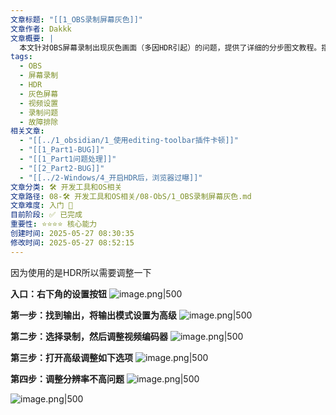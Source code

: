 ```yaml
---
文章标题: "[[1_OBS录制屏幕灰色]]"
文章作者: Dakkk
文章概要: |
  本文针对OBS屏幕录制出现灰色画面（多因HDR引起）的问题，提供了详细的分步图文教程。指导用户如何进入OBS设置，将输出模式调整为高级，并修改视频编码器及高级选项，最终解决灰色画面并优化录制分辨率。
tags:
  - OBS
  - 屏幕录制
  - HDR
  - 灰色屏幕
  - 视频设置
  - 录制问题
  - 故障排除
相关文章:
  - "[[../1_obsidian/1_使用editing-toolbar插件卡顿]]"
  - "[[1_Part1-BUG]]"
  - "[[1_Part1问题处理]]"
  - "[[2_Part2-BUG]]"
  - "[[../2-Windows/4_开启HDR后，浏览器过曝]]"
文章分类: 🛠️ 开发工具和OS相关
文章路径: 08-🛠️ 开发工具和OS相关/08-ObS/1_OBS录制屏幕灰色.md
文章难度: 入门 🌱
目前阶段: ✅ 已完成
重要性: ⭐⭐⭐⭐ 核心能力
创建时间: 2025-05-27 08:30:35
修改时间: 2025-05-27 08:52:15
---
```


因为使用的是HDR所以需要调整一下

**入口：右下角的设置按钮**
![image.png|500](https://my-obsidian-image.oss-cn-guangzhou.aliyuncs.com/2025/05/bbcb0b9d1663af4afe8d26ccf7eb6c86.png)

**第一步：找到输出，将输出模式设置为高级**
![image.png|500](https://my-obsidian-image.oss-cn-guangzhou.aliyuncs.com/2025/05/9bf90e14a64562141c78be22086c4d68.png)

**第二步：选择录制，然后调整视频编码器**
![image.png|500](https://my-obsidian-image.oss-cn-guangzhou.aliyuncs.com/2025/05/5967fc309c7e97ee2b540623c1ece6fd.png)

**第三步：打开高级调整如下选项**
![image.png|500](https://my-obsidian-image.oss-cn-guangzhou.aliyuncs.com/2025/05/3a7363bbe4fef575758b0539b1378cd1.png)

**第四步：调整分辨率不高问题**
![image.png|500](https://my-obsidian-image.oss-cn-guangzhou.aliyuncs.com/2025/05/59190ec8747ea8e07a07f18452e35338.png)

![image.png|500](https://my-obsidian-image.oss-cn-guangzhou.aliyuncs.com/2025/05/3ccb0c891a25e4f6ebc4b5b3b66f6e43.png)
